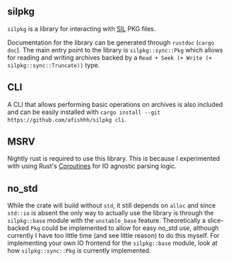 ## silpkg

`silpkg` is a library for interacting with [SIL](https://achurch.org/SIL/) PKG files.

Documentation for the library can be generated through `rustdoc` (`cargo doc`).
The main entry point to the library is `silpkg::sync::Pkg` which allows for reading and writing archives backed by a `Read + Seek (+ Write (+ silpkg::sync::Truncate))` type.

## CLI

A CLI that allows performing basic operations on archives is also included and can be easily installed with `cargo install --git https://github.com/afishhh/silpkg cli`.

## MSRV

Nightly rust is required to use this library.
This is because I experimented with using Rust's [Coroutines](https://doc.rust-lang.org/beta/unstable-book/language-features/coroutines.html) for IO agnostic parsing logic.

## no_std

While the crate will build without `std`, it still depends on `alloc` and since `std::io` is absent the only way to actually use the library is through the `silpkg::base` module with the `unstable_base` feature.
Theoretically a slice-backed `Pkg` could be implemented to allow for easy no_std use, although currently I have too little time (and see little reason) to do this myself.
For implementing your own IO frontend for the `silpkg::base` module, look at how `silpkg::sync::Pkg` is currently implemented.
